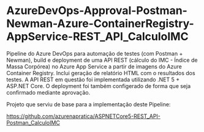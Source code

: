 # AzureDevOps-Approval-Postman-Newman-Azure-ContainerRegistry-AppService-REST_API_CalculoIMC
Pipeline do Azure DevOps para automação de testes (com Postman + Newman), build e deployment de uma API REST (cálculo do IMC - Índice de Massa Corpórea) no Azure App Service a partir de imagens do Azure Container Registry. Inclui geração de relatório HTML com o resultados dos testes. A API REST em questão foi implementada utilizando .NET 5 + ASP.NET Core. O deployment foi também configerado de forma que seja confirmado mediante aprovação.

Projeto que serviu de base para a implementação deste Pipeline:

https://github.com/azurenapratica/ASPNETCore5-REST_API-Postman_CalculoIMC
